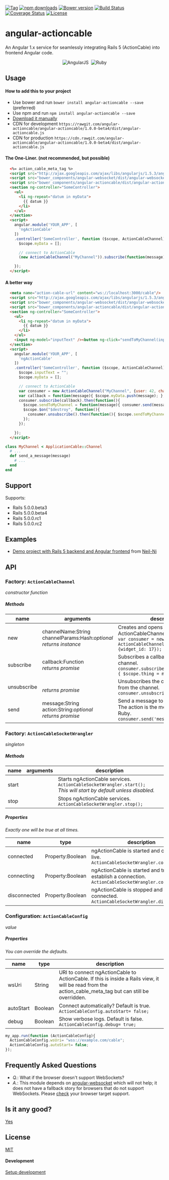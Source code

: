 [![Tag](https://img.shields.io/github/tag/angular-actioncable/angular-actioncable.svg?style=flat)](https://github.com/angular-actioncable/angular-actioncable/releases)
[![npm downloads](https://img.shields.io/npm/dm/angular-actioncable.svg?style=flat&label=npm+downloads)](https://www.npmjs.com/package/angular-actioncable)
[![Bower version](https://img.shields.io/bower/v/angular-actioncable.svg?maxAge=2592000?color=green&style=flat)](https://github.com/angular-actioncable/angular-actioncable/releases)
[![Build Status](https://travis-ci.org/angular-actioncable/angular-actioncable.svg?branch=master)](https://travis-ci.org/angular-actioncable/angular-actioncable)
[![Coverage Status](https://coveralls.io/repos/github/angular-actioncable/angular-actioncable/badge.svg?branch=master)](https://coveralls.io/github/angular-actioncable/angular-actioncable?branch=master)
[![License](http://img.shields.io/license/MIT.png?color=green&style=flat)](http://opensource.org/licenses/MIT)
# angular-actioncable

An Angular 1.x service for seamlessly integrating Rails 5 (ActionCable) into frontend Angular code.

<p align="center"><img src="https://cdn.rawgit.com/angular/angular.js/d71dc2f5afec230711351e9f160873a41eb60597/images/logo/AngularJS-Shield.exports/AngularJS-Shield-medium.png" alt="AngularJS"/>&nbsp;&nbsp;<img src="https://rawgit.com/angular-actioncable/angular-actioncable/b6acb7042a39796a7ffa951053145a451d00b8bb/images/gemstone_supported_by_tracks.png" alt="Ruby" /></p>

## Usage

#### How to add this to your project

* Use bower and run `bower install angular-actioncable --save` (preferred)
* Use npm and run `npm install angular-actioncable --save`
* [Download it manually](https://github.com/angular-actioncable/angular-actioncable/blob/1.0.0-beta4/dist/angular-actioncable.js)
* CDN for development `https://rawgit.com/angular-actioncable/angular-actioncable/1.0.0-beta4/dist/angular-actioncable.js`
* CDN for production `https://cdn.rawgit.com/angular-actioncable/angular-actioncable/1.0.0-beta4/dist/angular-actioncable.js`

#### The One-Liner. (not recommended, but possible)

```html
  <%= action_cable_meta_tag %>
  <script src="http://ajax.googleapis.com/ajax/libs/angularjs/1.5.3/angular.min.js"></script>
  <script src="bower_components/angular-websocket/dist/angular-websocket.min.js"></script>
  <script src="bower_components/angular-actioncable/dist/angular-actioncable.js"></script>
  <section ng-controller="SomeController">
    <ul>
      <li ng-repeat="datum in myData">
        {{ datum }}
      </li>
    </ul>
  </section>
  <script>
    angular.module('YOUR_APP', [
      'ngActionCable'
    ])
    .controller('SomeController', function ($scope, ActionCableChannel){
      $scope.myData = [];

      // connect to ActionCable
      (new ActionCableChannel("MyChannel")).subscribe(function(message){ $scope.myData.push(message) });

    });
  </script>
```

#### A better way

```html
  <meta name="action-cable-url" content="ws://localhost:3000/cable"/>
  <script src="http://ajax.googleapis.com/ajax/libs/angularjs/1.5.3/angular.min.js"></script>
  <script src="bower_components/angular-websocket/dist/angular-websocket.min.js"></script>
  <script src="bower_components/angular-actioncable/dist/angular-actioncable.js"></script>
  <section ng-controller="SomeController">
    <ul>
      <li ng-repeat="datum in myData">
        {{ datum }}
      </li>
    </ul>
    <input ng-model="inputText" /><button ng-click="sendToMyChannel(inputText)">Send</button>
  </section>
  <script>
    angular.module('YOUR_APP', [
      'ngActionCable'
    ])
    .controller('SomeController', function ($scope, ActionCableChannel){
      $scope.inputText = "";
      $scope.myData = [];

      // connect to ActionCable
      var consumer = new ActionCableChannel("MyChannel", {user: 42, chat: 37}));
      var callback = function(message){ $scope.myData.push(message); };
      consumer.subscribe(callback).then(function(){
        $scope.sendToMyChannel = function(message){ consumer.send(message, 'send_a_message'); };
        $scope.$on("$destroy", function(){
          consumer.unsubscribe().then(function(){ $scope.sendToMyChannel = undefined; });
        });
      });

    });
  </script>
```

```ruby
class MyChannel < ApplicationCable::Channel
  # ...
  def send_a_message(message)
    # ...
  end
end
```

## Support

Supports:
- Rails 5.0.0.beta3
- Rails 5.0.0.beta4
- Rails 5.0.0.rc1
- Rails 5.0.0.rc2

## Examples

 - [Demo project with Rails 5 backend and Angular frontend](https://github.com/Neil-Ni/rails5-actioncable-angular-demo) from [Neil-Ni](https://github.com/Neil-Ni)

## API

### Factory: `ActionCableChannel`

_constructor function_

##### Methods
name        | arguments                                                | description
------------|----------------------------------------------------------|--------------------------------------------
new         | channelName:String<br />channelParams:Hash:_optional_<br />_returns instance_    | Creates and opens an ActionCableChannel instance.<br />`var consumer = new ActionCableChannel('MyChannel', {widget_id: 17});`
subscribe   | callback:Function<br />_returns promise_                 | Subscribes a callback function to the channel.<br />`consumer.subscribe(function(message){ $scope.thing = message });`
unsubscribe | <br />_returns promise_                                  | Unsubscribes the callback function from the channel.<br />`consumer.unsubscribe();`
send        | message:String<br />action:String:_optional_<br />_returns promise_ | Send a message to an action in Rails. The action is the method name in Ruby.<br />`consumer.send('message');`

### Factory: `ActionCableSocketWrangler`

_singleton_

##### Methods
name        | arguments                                              | description
------------|--------------------------------------------------------|--------------------------------------------
start       |                                                        | Starts ngActionCable services. `ActionCableSocketWrangler.start();`<br />_This will start by default unless disabled._
stop        |                                                        | Stops ngActionCable services. `ActionCableSocketWrangler.stop();`

##### Properties

_Exactly one will be true at all times._

name             | type             | description
-----------------|------------------|------------
connected        | Property:Boolean | ngActionCable is started and connected live.<br />`ActionCableSocketWrangler.connected;`
connecting       | Property:Boolean | ngActionCable is started and trying to establish a connection.<br />`ActionCableSocketWrangler.connecting;`
disconnected     | Property:Boolean | ngActionCable is stopped and not connected.<br />`ActionCableSocketWrangler.disconnected;`

### Configuration: `ActionCableConfig`

_value_

##### Properties

_You can override the defaults._

name      | type    | description
----------|---------|------------
wsUri     | String  | URI to connect ngActionCable to ActionCable.  If this is inside a Rails view, it will be read from the action_cable_meta_tag but can still be overridden.
autoStart | Boolean | Connect automatically? Default is true.<br />`ActionCableConfig.autoStart= false;`
debug     | Boolean | Show verbose logs.  Default is false.<br />`ActionCableConfig.debug= true;`

```javascript
my_app.run(function (ActionCableConfig){
  ActionCableConfig.wsUri= "wss://example.com/cable";
  ActionCableConfig.autoStart= false;
});
```

## Frequently Asked Questions

 * *Q.*: What if the browser doesn't support WebSockets?
 * *A.*: This module depends on [angular-websocket](https://github.com/AngularClass/angular-websocket) which will not help; it does not have a fallback story for browsers that do not support WebSockets. Please [check](http://caniuse.com/#feat=websockets) your browser target support.

## Is it any good?

[Yes](http://news.ycombinator.com/item?id=3067434)

## License
[MIT](https://github.com/angular-actioncable/angular-actioncable/blob/master/LICENSE.txt)

#### Development
[Setup development](https://github.com/angular-actioncable/angular-actioncable/blob/master/DEVELOPMENT.md)
